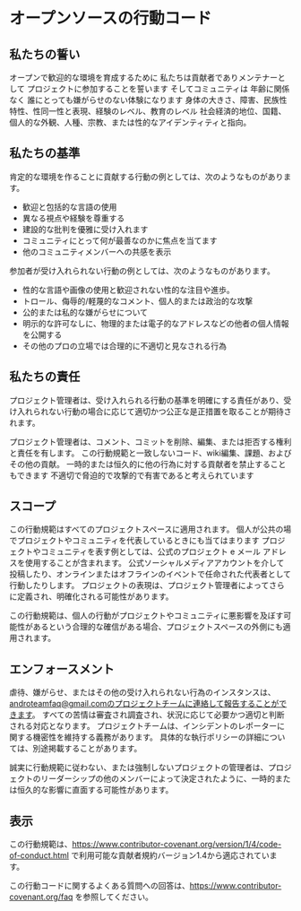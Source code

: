 # オープンソースの行動コード

## 私たちの誓い

オープンで歓迎的な環境を育成するために 私たちは貢献者でありメンテナーとして プロジェクトに参加することを誓います そしてコミュニティは 年齢に関係なく 誰にとっても嫌がらせのない体験になります 身体の大きさ、障害、民族性特性、性同一性と表現、経験のレベル、教育のレベル 社会経済的地位、国籍、個人的な外観、人種、宗教、または性的なアイデンティティと指向。

## 私たちの基準

肯定的な環境を作ることに貢献する行動の例としては、次のようなものがあります。

- 歓迎と包括的な言語の使用
- 異なる視点や経験を尊重する
- 建設的な批判を優雅に受け入れます
- コミュニティにとって何が最善なのかに焦点を当てます
- 他のコミュニティメンバーへの共感を表示

参加者が受け入れられない行動の例としては、次のようなものがあります。

- 性的な言語や画像の使用と歓迎されない性的な注目や進歩。
- トロール、侮辱的/軽蔑的なコメント、個人的または政治的な攻撃
- 公的または私的な嫌がらせについて
- 明示的な許可なしに、物理的または電子的なアドレスなどの他者の個人情報を公開する
- その他のプロの立場では合理的に不適切と見なされる行為

## 私たちの責任

プロジェクト管理者は、受け入れられる行動の基準を明確にする責任があり、受け入れられない行動の場合に応じて適切かつ公正な是正措置を取ることが期待されます。

プロジェクト管理者は、コメント、コミットを削除、編集、または拒否する権利と責任を有します。 この行動規範と一致しないコード、wiki編集、課題、およびその他の貢献。 一時的または恒久的に他の行為に対する貢献者を禁止することもできます 不適切で脅迫的で攻撃的で有害であると考えられています

## スコープ

この行動規範はすべてのプロジェクトスペースに適用されます。 個人が公共の場でプロジェクトやコミュニティを代表しているときにも当てはまります プロジェクトやコミュニティを表す例としては、公式のプロジェクト e メール アドレスを使用することが含まれます。 公式ソーシャルメディアアカウントを介して投稿したり、オンラインまたはオフラインのイベントで任命された代表者として行動したりします。 プロジェクトの表現は、プロジェクト管理者によってさらに定義され、明確化される可能性があります。

この行動規範は、個人の行動がプロジェクトやコミュニティに悪影響を及ぼす可能性があるという合理的な確信がある場合、プロジェクトスペースの外側にも適用されます。

## エンフォースメント

虐待、嫌がらせ、またはその他の受け入れられない行為のインスタンスは、androteamfaq@gmail.comのプロジェクトチームに連絡して報告することができます。 すべての苦情は審査され調査され、状況に応じて必要かつ適切と判断される対応となります。 プロジェクトチームは、インシデントのレポーターに関する機密性を維持する義務があります。 具体的な執行ポリシーの詳細については、別途掲載することがあります。

誠実に行動規範に従わない、または強制しないプロジェクトの管理者は、プロジェクトのリーダーシップの他のメンバーによって決定されたように、一時的または恒久的な影響に直面する可能性があります。

## 表示

この行動規範は、https://www.contributor-covenant.org/version/1/4/code-of-conduct.html で利用可能な貢献者規約バージョン1.4から適応されています。

この行動コードに関するよくある質問への回答は、https://www.contributor-covenant.org/faq を参照してください。